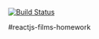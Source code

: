 [![Build Status](https://img.shields.io/travis/TheLazySock/reactjs-films-homework.svg)](https://img.shields.io/travis/TheLazySock/reactjs-films-homework.svg)

#reactjs-films-homework